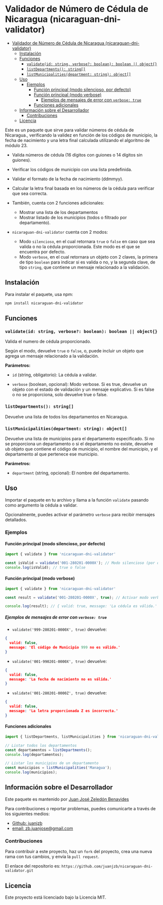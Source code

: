 # Validador de Número de Cédula de Nicaragua (nicaraguan-dni-validator)

- [Validador de Número de Cédula de Nicaragua (nicaraguan-dni-validator)](#validador-de-número-de-cédula-de-nicaragua-nicaraguan-dni-validator)
  - [Instalación](#instalación)
  - [Funciones](#funciones)
    - [`validate(id: string, verbose?: boolean): boolean || object{}`](#validateid-string-verbose-boolean-boolean--object)
    - [`listDepartments(): string[]`](#listdepartments-string)
    - [`listMunicipalities(department: string): object[]`](#listmunicipalitiesdepartment-string-object)
  - [Uso](#uso)
    - [Ejemplos](#ejemplos)
      - [Función principal (modo silencioso, por defecto)](#función-principal-modo-silencioso-por-defecto)
      - [Función principal (modo verbose)](#función-principal-modo-verbose)
        - [Ejemplos de mensajes de error con `verbose: true`](#ejemplos-de-mensajes-de-error-con-verbose-true)
      - [Funciones adicionales](#funciones-adicionales)
  - [Información sobre el Desarrollador](#información-sobre-el-desarrollador)
    - [Contribuciones](#contribuciones)
  - [Licencia](#licencia)

Este es un paquete que sirve para validar números de cédula de Nicaragua., verificando la validez en función de los códigos de municipio, la fecha de nacimiento y una letra final calculada utilizando el algoritmo de módulo 23.

- Valida números de cédula (16 dígitos con guiones o 14 dígitos sin guiones).
- Verificar los códigos de municipio con una lista predefinida.
- Validar el formato de la fecha de nacimiento (ddmmyy).
- Calcular la letra final basada en los números de la cédula para verificar que sea correcta.
- También, cuenta con 2 funciones adicionales:
  - Mostrar una lista de los departamentos
  - Mostrar listado de los municipios (todos o filtrado por departamento).

- `nicaraguan-dni-validator` cuenta con 2 modos:
  - Modo `silencioso`, en el cual retornara `true` o `false` en caso que sea valida o no la cédula proporcionada. Este modo es el que se encuentra por defecto.
  - Modo `verbose`, en el cual retornara un objeto con 2 claves, la primera de tipo `boolean` para indicar si es valida o no, y la segunda clave, de tipo `string`, que contiene un mensaje relacionado a la validación.

## Instalación

Para instalar el paquete, usa npm:

```bash
npm install nicaraguan-dni-validator
```

## Funciones

### `validate(id: string, verbose?: boolean): boolean || object{}`

Valida el numero de cédula proporcionado.

Según el modo, devuelve `true` o `false`, o, puede incluir un objeto que agrega un mensaje relacionado a la validación.

**Parámetros:**

- `id` (string, obligatorio): La cédula a validar.

- `verbose` (boolean, opcional): Modo verbose. Si es true, devuelve un objeto con el estado de validación y un mensaje explicativo. Si es false o no se proporciona, solo devuelve true o false.

### `listDepartments(): string[]`

Devuelve una lista de todos los departamentos en Nicaragua.

### `listMunicipalities(department: string): object[]`

Devuelve una lista de municipios para el departamento especificado. Si no se proporciona un departamento o si el departamento no existe, devuelve ub objeto que contiene el código de municipio, el nombre del municipio, y el departamento al que pertenece ese municipio.

**Parámetros:**

- `department` (string, opcional): El nombre del departamento.

## Uso

Importar el paquete en tu archivo y llama a la función `validate` pasando como argumento la cédula a validar.

Opcionalmente, puedes activar el parámetro `verbose` para recibir mensajes detallados.

### Ejemplos

#### Función principal (modo silencioso, por defecto)

```javascript
import { validate } from 'nicaraguan-dni-validator'

const isValid = validate('001-280201-0000X'); // Modo silencioso (por defecto)
console.log(isValid); // true o false
```

#### Función principal (modo verbose)

```javascript
import { validate } from 'nicaraguan-dni-validator'

const result = validate('001-280201-0000X', true); // Activar modo verbose con el segundo parámetro

console.log(result); // { valid: true, message: 'La cédula es válida.' }
```

##### Ejemplos de mensajes de error con `verbose: true`

- `validate('999-280201-0000X', true)` devuelve:

```json
{ 
  valid: false, 
  message: 'El código de Municipio 999 no es válido.' 
}
```

- `validate('001-990201-0000X', true)` devuelve:

```json
{ 
  valid: false, 
  message: 'La fecha de nacimiento no es válida.' 
}
```

- `validate('001-280201-0000Z', true)` devuelve:

```json
{ 
  valid: false, 
  message: 'La letra proporcionada Z es incorrecta.' 
}
```

#### Funciones adicionales

```javascript
import { listDepartments, listMunicipalities } from 'nicaraguan-dni-validator'

// Listar todos los departamentos
const departamentos = listDepartments();
console.log(departamentos);

// Listar los municipios de un departamento
const municipios = listMunicipalities('Managua');
console.log(municipios);
```

## Información sobre el Desarrollador

Este paquete es mantenido por [Juan José Zeledón Benavides](https://www.linkedin.com/in/juanjzb/)

Para contribuciones o reportar problemas, puedes comunicarte a través de los siguientes medios:

- [Github: juanjzb](https://github.com/juanjzb)
- [email: zb.juanjose@gmail.com](mailto:zb.juanjose@gmail.com)

### Contribuciones

Para contribuir a este proyecto, haz un `fork` del proyecto, crea una nueva rama con tus cambios, y envía la `pull request`.

El enlace del repositorio es: `https://github.com/juanjzb/nicaraguan-dni-validator.git`

## Licencia

Este proyecto está licenciado bajo la Licencia MIT.
